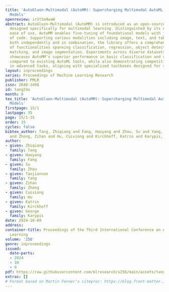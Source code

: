 ```yaml
---
title: 'AutoGluon-Multimodal (AutoMM): Supercharging Multimodal AutoML with Foundation
  Models'
openreview: irStSm9waW
abstract: AutoGluon-Multimodal (AutoMM) is introduced as an open-source AutoML library
  designed specifically for multimodal learning. Distinguished by its exceptional
  ease of use, AutoMM enables fine-tuning of foundational models with just three lines
  of code. Supporting various modalities including image, text, and tabular data,
  both independently and in combination, the library offers a comprehensive suite
  of functionalities spanning classification, regression, object detection, semantic
  matching, and image segmentation. Experiments across diverse datasets and tasks
  showcases AutoMM’s superior performance in basic classification and regression tasks
  compared to existing AutoML tools, while also demonstrating competitive results
  in advanced tasks, aligning with specialized toolboxes designed for such purposes.
layout: inproceedings
series: Proceedings of Machine Learning Research
publisher: PMLR
issn: 2640-3498
id: tang24a
month: 0
tex_title: 'AutoGluon-Multimodal (AutoMM): Supercharging Multimodal AutoML with Foundation
  Models'
firstpage: 15/1
lastpage: 35
page: 15/1-35
order: 15
cycles: false
bibtex_author: Tang, Zhiqiang and Fang, Haoyang and Zhou, Su and Yang, Taojiannan
  and Zhong, Zihan and Hu, Cuixiong and Kirchhoff, Katrin and Karypis, George
author:
- given: Zhiqiang
  family: Tang
- given: Haoyang
  family: Fang
- given: Su
  family: Zhou
- given: Taojiannan
  family: Yang
- given: Zihan
  family: Zhong
- given: Cuixiong
  family: Hu
- given: Katrin
  family: Kirchhoff
- given: George
  family: Karypis
date: 2024-10-09
address:
container-title: Proceedings of the Third International Conference on Automated Machine
  Learning
volume: '256'
genre: inproceedings
issued:
  date-parts:
  - 2024
  - 10
  - 9
pdf: https://raw.githubusercontent.com/mlresearch/v256/main/assets/tang24a/tang24a.pdf
extras: []
# Format based on Martin Fenner's citeproc: https://blog.front-matter.io/posts/citeproc-yaml-for-bibliographies/
---
```

